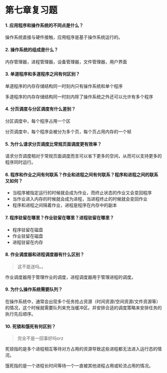 # 第七章复习题

#### 1. 应用程序和操作系统的不同点是什么？

操作系统直接与硬件接触，应用程序是基于操作系统运行的。

#### 2. 操作系统的组成是什么？

内存管理器，进程管理器，设备管理器，文件管理器，用户界面

#### 3. 单道程序和多道程序之间有何区别？

单道程序的内存存储结构同一时刻内只有操作系统和单个程序

多道程序的内存存储结构同一时刻内除了操作系统之外还可以允许有多个程序

#### 4. 分页调度与分区调度有什么差别？

分区调度中，每个程序占用一个区

分页调度中，每个程序会被分为多个页，每个页占用内存的一个帧

#### 5. 为什么请求分页调度比常规页面调度更有效率？

请求分页调度相对于常规页面调度而言可以省下更多的空间，从而可以支持更多的程序同时运行。

#### 6. 程序和作业之间有何联系？作业和进程之间有何联系？程序和进程之间的联系又如何？

+ 当程序被指定运行的时候就会成为作业，而终止状态的作业又会变回程序
+ 当作业进入内存的时候就会成为进程，当进程终止的时候就会变回作业
+ 程序和进程之间隔着作业，进程是程序在内存中的副本

#### 7. 程序驻留在哪里？作业驻留在哪里？进程驻留在哪里？

+ 程序驻留在磁盘
+ 作业驻留在磁盘
+ 进程驻留在内存

#### 8. 作业调度器和进程调度器有什么区别？

> 这不是送吗。。

作业调度器用于管理作业的调度，进程调度器用于管理进程的调度。

#### 9. 为什么操作系统需要队列？

在操作系统中，通常会出现多个任务抢占资源（时间资源/空间资源/文件资源等）的情况，这个时候就需要队列来充当缓冲区。并安排合适的调度策略来安排任务的执行先后顺序。

#### 10. 死锁和饿死有何区别？

> 完全不是一回事好吗orz

死锁指的是多个进程相互等待对方占用的资源导致这些进程都无法进入运行态的情况。

饿死指的是一个进程长时间等待一个一直被其他进程占用或轮流占用的情况。